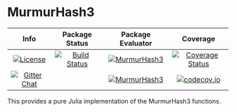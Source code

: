 # MurmurHash3

| **Info** | **Package Status** | **Package Evaluator** | **Coverage** |
|:------------------:|:------------------:|:---------------------:|:-----------------:|
| [![License](http://img.shields.io/badge/license-MIT-brightgreen.svg?style=flat)](LICENSE.md) | [![Build Status](https://travis-ci.org/JuliaString/MurmurHash3.jl.svg?branch=master)](https://travis-ci.org/JuliaString/MurmurHash3.jl) | [![MurmurHash3](http://pkg.julialang.org/badges/MurmurHash3_0.6.svg)](http://pkg.julialang.org/?pkg=MurmurHash3) | [![Coverage Status](https://coveralls.io/repos/github/JuliaString/MurmurHash3.jl/badge.svg?branch=master)](https://coveralls.io/github/JuliaString/MurmurHash3.jl?branch=master)
| [![Gitter Chat](https://badges.gitter.im/Join%20Chat.svg)](https://gitter.im/JuliaString/Lobby?utm_source=badge&utm_medium=badge&utm_campaign=pr-badge) | | [![MurmurHash3](http://pkg.julialang.org/badges/MurmurHash3_0.7.svg)](http://pkg.julialang.org/?pkg=MurmurHash3) | [![codecov.io](http://codecov.io/github/JuliaString/MurmurHash3.jl/coverage.svg?branch=master)](http://codecov.io/github/JuliaString/MurmurHash3.jl?branch=master)

This provides a pure Julia implementation of the MurmurHash3 functions.

